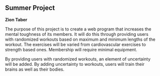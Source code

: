 ## Summer Project 
**Zion Taber**

The purpose of this project is to create a web program that increases the mental toughness of its members. 
It will do this through  providing users with randomized workouts based on maximum and minimum lengths of the workout.
The exercises will be varied from cardiovascular exercises to strength based ones. Membership will require minimal equipment.

By providing users with randomized workouts, an element of uncertainty will be added. 
By adding uncertainty to workouts, users will train their brains as well as their bodies.

